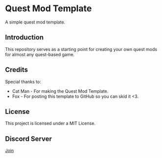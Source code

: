 # Quest Mod Template

A simple quest mod template.

## Introduction

This repository serves as a starting point for creating your own quest mods for almost any quest-based game.

## Credits

Special thanks to:

- Cat Man - For making the Quest Mod Template.
- Fox - For posting this template to GitHub so you can skid it <3.

## License

This project is licensed under  a MIT License.

## Discord Server

[Join](https://discord.gg/Jxk44JBfAc)
